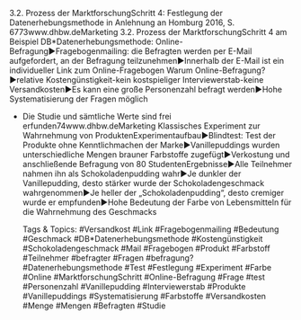 3.2. Prozess der MarktforschungSchritt 4: Festlegung der Datenerhebungsmethode
in Anlehnung an Homburg 2016, S. 6773www.dhbw.deMarketing
3.2. Prozess der MarktforschungSchritt 4 am Beispiel DB*Datenerhebungsmethode: Online-Befragung►Fragebogenmailing: die Befragten werden per E-Mail aufgefordert, an der Befragung teilzunehmen►Innerhalb der E-Mail ist ein individueller Link zum Online-Fragebogen Warum Online-Befragung?►relative Kostengünstigkeit-kein kostspieliger Interviewerstab-keine Versandkosten►Es kann eine große Personenzahl befragt werden►Hohe Systematisierung der Fragen möglich
* Die Studie und sämtliche Werte sind frei erfunden74www.dhbw.deMarketing
Klassisches Experiment zur Wahrnehmung von ProduktenExperimentaufbau►Blindtest: Test der Produkte ohne Kenntlichmachen der Marke►Vanillepuddings wurden unterschiedliche Mengen brauner Farbstoffe zugefügt►Verkostung und anschließende Befragung von 80 StudentenErgebnisse►Alle Teilnehmer nahmen ihn als Schokoladenpudding wahr►Je dunkler der Vanillepudding, desto stärker wurde der Schokoladengeschmack wahrgenommen►Je heller der „Schokoladenpudding“, desto cremiger wurde er empfunden►Hohe Bedeutung der Farbe von Lebensmitteln für die Wahrnehmung des Geschmacks

   Tags & Topics:
   #Versandkost
   #Link
   #Fragebogenmailing
   #Bedeutung
   #Geschmack
   #DB*Datenerhebungsmethode
   #Kostengünstigkeit
   #Schokoladengeschmack
   #Mail
   #Fragebogen
   #Produkt
   #Farbstoff
   #Teilnehmer
   #befragter
   #Fragen
   #befragung?
   #Datenerhebungsmethode
   #Test
   #Festlegung
   #Experiment
   #Farbe
   #Online
   #MarktforschungSchritt
   #Online-Befragung
   #Frage
   #test
   #Personenzahl
   #Vanillepudding
   #Interviewerstab
   #Produkte
   #Vanillepuddings
   #Systematisierung
   #Farbstoffe
   #Versandkosten
   #Menge
   #Mengen
   #Befragten
   #Studie